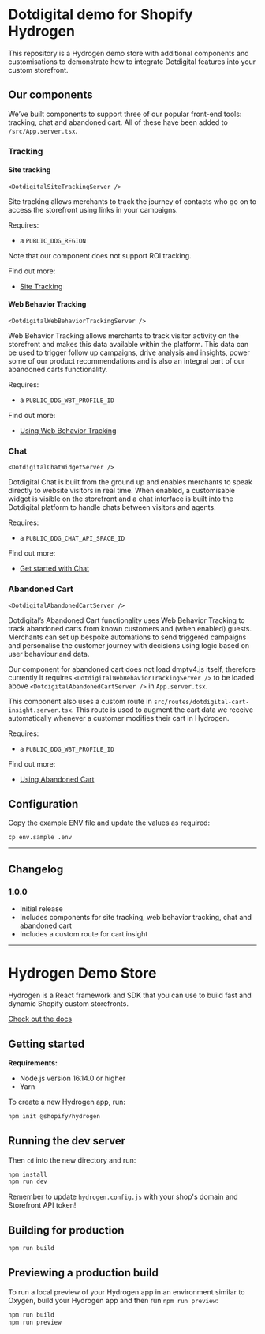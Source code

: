 # Dotdigital demo for Shopify Hydrogen

This repository is a Hydrogen demo store with additional components and customisations to demonstrate how to integrate Dotdigital features into your custom storefront.

## Our components

We’ve built components to support three of our popular front-end tools: tracking, chat and abandoned cart. All of these have been added to `/src/App.server.tsx`.

### Tracking

#### Site tracking
```
<DotdigitalSiteTrackingServer />
```

Site tracking allows merchants to track the journey of contacts who go on to access the storefront using links in your campaigns.

Requires:
- a `PUBLIC_DDG_REGION`

Note that our component does not support ROI tracking.

Find out more: 
- [Site Tracking](https://support.dotdigital.com/hc/en-gb/articles/212212388-Site-and-ROI-tracking)

#### Web Behavior Tracking
```
<DotdigitalWebBehaviorTrackingServer />
```

Web Behavior Tracking allows merchants to track visitor activity on the storefront and makes this data available within the platform. This data can be used to trigger follow up campaigns, drive analysis and insights, power some of our product recommendations and is also an integral part of our abandoned carts functionality.

Requires:
- a `PUBLIC_DDG_WBT_PROFILE_ID`

Find out more: 
- [Using Web Behavior Tracking](https://support.dotdigital.com/hc/en-gb/articles/360000183859-Using-Web-Behavior-Tracking)

### Chat
```
<DotdigitalChatWidgetServer />
```

Dotdigital Chat is built from the ground up and enables merchants to speak directly to website visitors in real time. When enabled, a customisable widget is visible on the storefront and a chat interface is built into the Dotdigital platform to handle chats between visitors and agents.

Requires:
- a `PUBLIC_DDG_CHAT_API_SPACE_ID`

Find out more:
- [Get started with Chat](https://support.dotdigital.com/hc/en-gb/articles/360009756460-Get-started-with-Chat)

### Abandoned Cart
```
<DotdigitalAbandonedCartServer />
```

Dotdigital’s Abandoned Cart functionality uses Web Behavior Tracking to track abandoned carts from known customers and (when enabled) guests. Merchants can set up bespoke automations to send triggered campaigns and personalise the customer journey with decisions using logic based on user behaviour and data.

Our component for abandoned cart does not load dmptv4.js itself, therefore currently it requires `<DotdigitalWebBehaviorTrackingServer />` to be loaded above `<DotdigitalAbandonedCartServer />` in `App.server.tsx`. 

This component also uses a custom route in `src/routes/dotdigital-cart-insight.server.tsx`. This route is used to augment the cart data we receive automatically whenever a customer modifies their cart in Hydrogen. 

Requires:
- a `PUBLIC_DDG_WBT_PROFILE_ID`

Find out more:
- [Using Abandoned Cart](https://support.dotdigital.com/hc/en-gb/articles/217384337-Using-abandoned-cart)

## Configuration
Copy the example ENV file and update the values as required:
```
cp env.sample .env
```
---
## Changelog

### 1.0.0
- Initial release
- Includes components for site tracking, web behavior tracking, chat and abandoned cart
- Includes a custom route for cart insight

---
# Hydrogen Demo Store

Hydrogen is a React framework and SDK that you can use to build fast and dynamic Shopify custom storefronts.

[Check out the docs](https://shopify.dev/custom-storefronts/hydrogen)

## Getting started

**Requirements:**

- Node.js version 16.14.0 or higher
- Yarn

To create a new Hydrogen app, run:

```bash
npm init @shopify/hydrogen
```

## Running the dev server

Then `cd` into the new directory and run:

```bash
npm install
npm run dev
```

Remember to update `hydrogen.config.js` with your shop's domain and Storefront API token!

## Building for production

```bash
npm run build
```

## Previewing a production build

To run a local preview of your Hydrogen app in an environment similar to Oxygen, build your Hydrogen app and then run `npm run preview`:

```bash
npm run build
npm run preview
```
